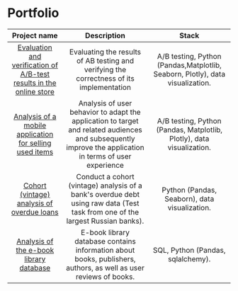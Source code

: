 # Portfolio
| Project name | Description | Stack |
| :---------------------------------------------------------------------------------------------: | :--------------------------------------------------------------------------------------: |:---------------------------:|
|[Evaluation and verification of A/B-test results in the online store](https://github.com/kuznets23/Portfolio/tree/main/Evaluation%20and%20verification%20of%20AB-test)| Evaluating the results of AB testing and verifying the correctness of its implementation | A/B testing, Python (Pandas,Matplotlib, Seaborn, Plotly), data visualization. |
[Analysis of a mobile application for selling used items](https://github.com/kuznets23/Portfolio/tree/main/Analysis%20of%20a%20mobile%20application%20for%20selling%20used%20items)  | Analysis of user behavior to adapt the application to target and related audiences and subsequently improve the application in terms of user experience | A/B testing, Python (Pandas, Matplotlib, Plotly), data visualization. 
[Сohort (vintage) analysis of overdue loans](https://github.com/kuznets23/Portfolio/tree/main/%D0%A1ohort%20(vintage)%20analysis%20of%20overdue%20loans) | Conduct a cohort (vintage) analysis of a bank's overdue debt using raw data (Test task from one of the largest Russian banks). | Python (Pandas, Seaborn), data visualization. 
[Analysis of the e-book library database](https://github.com/kuznets23/Portfolio/tree/main/Analysis%20of%20the%20e-book%20library%20database) | E-book library database contains information about books, publishers, authors, as well as user reviews of books. | SQL, Python (Pandas, sqlalchemy). 

